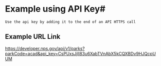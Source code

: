 # Example using API Key#
	Use the api key by adding it to the end of an API HTTPS call
## Example URL Link ##
https://developer.nps.gov/api/v1/parks?parkCode=acad&api_key=CsPUxsJjlI83u6XabTVnAbX5kCQXBDv9HJQcpUUM

